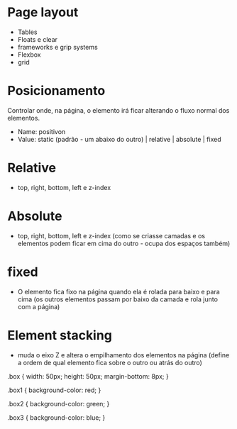 # Page layout

- Tables
- Floats e clear
- frameworks e grip systems
- Flexbox
- grid

# Posicionamento

Controlar onde, na página, o elemento irá ficar alterando o fluxo normal dos elementos.

- Name: positivon
- Value: static (padrão - um abaixo do outro) | relative  | absolute | fixed


# Relative

 - top, right, bottom, left e z-index

# Absolute

- top, right, bottom, left e z-index (como se criasse camadas e os elementos podem ficar em cima do outro - ocupa dos espaços também)

# fixed

- O elemento fica fixo na página quando ela é rolada para baixo e para cima (os outros elementos passam por baixo da camada e rola junto com a página)

# Element stacking

- muda o eixo Z e altera o empilhamento dos elementos na página (define a ordem de qual elemento fica sobre o outro ou atrás do outro)


<div class="box1 box"> </div>
<div class="box2 box"> </div>
<div class="box3 box"> </div>

.box {
  width: 50px;
  height: 50px;
  margin-bottom: 8px;
}

.box1 {
  background-color: red;
}

.box2 {
  background-color: green;
}

.box3 {
  background-color: blue;
}

